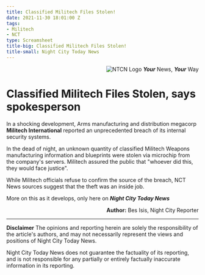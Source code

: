 ```yaml
---
title: Classified Militech Files Stolen!
date: 2021-11-30 18:01:00 Z
tags:
- Militech
- NCT
type: Screamsheet
title-big: Classified Militech Files Stolen!
title-small: Night City Today News
---
```


<div style="text-align: right">
<img src="/uploads/CPRED_Night_City_Today_News_Logo.png" alt="NTCN Logo">
<b><i>Your</i></b> News, <b><i>Your</i></b> Way
</div>

# Classified Militech Files Stolen, says spokesperson

In a shocking development, Arms manufacturing and distribution megacorp **Militech International** reported an unprecedented breach of its internal security systems.

In the dead of night, an unknown quantity of classified Militech Weapons manufacturing information and blueprints were stolen via microchip from the company's servers. Militech assured the public that "whoever did this, they would face justice".

While Militech officials refuse to confirm the source of the breach, NCT News sources suggest that the theft was an inside job.

More on this as it develops, only here on ***Night City Today News***

<div style="text-align: right"> <b>Author:</b> Bes Isis, Night City Reporter</div>

---

**Disclaimer**
The opinions and reporting herein are solely the responsibility of the article's authors, and may not necessarily represent the views and positions of Night City Today News.

Night City Today News does not guarantee the factuality of its reporting, and is not responsible for any partially or entirely factually inaccurate information in its reporting.
